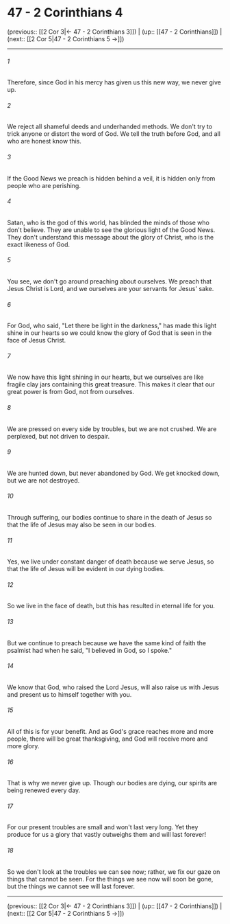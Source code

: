 # 47 - 2 Corinthians 4

(previous:: [[2 Cor 3|← 47 - 2 Corinthians 3]]) | (up:: [[47 - 2 Corinthians]]) | (next:: [[2 Cor 5|47 - 2 Corinthians 5 →]])

***


###### 1 
Therefore, since God in his mercy has given us this new way, we never give up. 

###### 2 
We reject all shameful deeds and underhanded methods. We don't try to trick anyone or distort the word of God. We tell the truth before God, and all who are honest know this. 

###### 3 
If the Good News we preach is hidden behind a veil, it is hidden only from people who are perishing. 

###### 4 
Satan, who is the god of this world, has blinded the minds of those who don't believe. They are unable to see the glorious light of the Good News. They don't understand this message about the glory of Christ, who is the exact likeness of God. 

###### 5 
You see, we don't go around preaching about ourselves. We preach that Jesus Christ is Lord, and we ourselves are your servants for Jesus' sake. 

###### 6 
For God, who said, "Let there be light in the darkness," has made this light shine in our hearts so we could know the glory of God that is seen in the face of Jesus Christ. 

###### 7 
We now have this light shining in our hearts, but we ourselves are like fragile clay jars containing this great treasure. This makes it clear that our great power is from God, not from ourselves. 

###### 8 
We are pressed on every side by troubles, but we are not crushed. We are perplexed, but not driven to despair. 

###### 9 
We are hunted down, but never abandoned by God. We get knocked down, but we are not destroyed. 

###### 10 
Through suffering, our bodies continue to share in the death of Jesus so that the life of Jesus may also be seen in our bodies. 

###### 11 
Yes, we live under constant danger of death because we serve Jesus, so that the life of Jesus will be evident in our dying bodies. 

###### 12 
So we live in the face of death, but this has resulted in eternal life for you. 

###### 13 
But we continue to preach because we have the same kind of faith the psalmist had when he said, "I believed in God, so I spoke." 

###### 14 
We know that God, who raised the Lord Jesus, will also raise us with Jesus and present us to himself together with you. 

###### 15 
All of this is for your benefit. And as God's grace reaches more and more people, there will be great thanksgiving, and God will receive more and more glory. 

###### 16 
That is why we never give up. Though our bodies are dying, our spirits are being renewed every day. 

###### 17 
For our present troubles are small and won't last very long. Yet they produce for us a glory that vastly outweighs them and will last forever! 

###### 18 
So we don't look at the troubles we can see now; rather, we fix our gaze on things that cannot be seen. For the things we see now will soon be gone, but the things we cannot see will last forever.

***

(previous:: [[2 Cor 3|← 47 - 2 Corinthians 3]]) | (up:: [[47 - 2 Corinthians]]) | (next:: [[2 Cor 5|47 - 2 Corinthians 5 →]])
